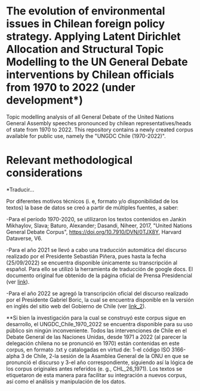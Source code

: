 # The evolution of environmental issues in Chilean foreign policy strategy. Applying Latent Dirichlet Allocation and Structural Topic Modelling to the UN General Debate interventions by Chilean officials from 1970 to 2022 (under development*)

Topic modelling analysis of all General Debate of the United Nations General Assembly speeches pronounced by chilean representatives/heads of state from 1970 to 2022. This repository contains a newly created corpus available for public use, namely the "UNGDC Chile (1970-2022)".

# Relevant methodological considerations

*Traducir...

Por diferentes motivos técnicos (i. e, formato y/o disponibilidad de los textos) la base de datos se creó a partir de múltiples fuentes, a saber: 

-Para el período 1970-2020, se utilizaron los textos contenidos en Jankin Mikhaylov, Slava; Baturo, Alexander; Dasandi, Niheer, 2017, "United Nations General Debate Corpus", https://doi.org/10.7910/DVN/0TJX8Y, Harvard Dataverse, V6.

-Para el año 2021 se llevó a cabo una traducción automática del discurso realizado por el Presidente Sebastián Piñera, pues hasta la fecha (25/09/2022) se encuentra disponible únicamente su transcripción al español. Para ello se utilizó la herramienta de traducción de google docs. El documento original fue obtenido de la página oficial de Prensa Presidencial (ver [link](https://prensa.presidencia.cl/discurso.aspx?id=180101)).

-Para el año 2022 se agregó la transcripción oficial del discurso realizado por el Presidente Gabriel Boric, la cual se encuentra disponible en la versión en inglés del sitio web del Gobierno de Chile (ver [link_2](https://www.gob.cl/en/news/president-gabriel-boric-font-speaks-77th-session-united-nations-general-assembly/)).

**Si bien la investigación para la cual se construyó este corpus sigue en desarrollo, el UNGDC_Chile_1970_2022 se encuentra disponible para su uso público sin ningún inconveniente. Todos las intervenciones de Chile en el Debate General de las Naciones Unidas, desde 1971 a 2022 (al parecer la delegación chilena no se pronunció en 1970) están contenidas en este corpus, en formato .txt y catalogadas en virtud de: 1-el código ISO 3166-alpha 3 de Chile, 2-la sesión de la Asamblea General de la ONU en que se pronunció el discurso y 3-el año correspondiente, siguiendo así la lógica de los corpus originales antes referidos (e. g., CHL_26_1971). Los textos se etiquetaron de esta manera para facilitar su integración a nuevos corpus, así como el análisis y manipulación de los datos.
